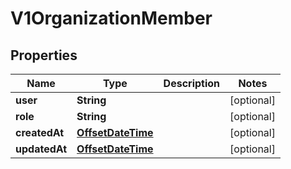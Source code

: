 
# V1OrganizationMember

## Properties
Name | Type | Description | Notes
------------ | ------------- | ------------- | -------------
**user** | **String** |  |  [optional]
**role** | **String** |  |  [optional]
**createdAt** | [**OffsetDateTime**](OffsetDateTime.md) |  |  [optional]
**updatedAt** | [**OffsetDateTime**](OffsetDateTime.md) |  |  [optional]




